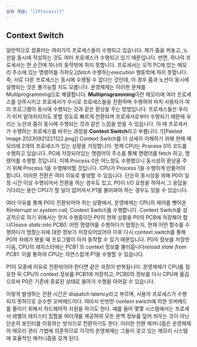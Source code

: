 ```yaml
---
상위 개념: "[[Process]]"
---
```

## Context Switch
일반적으로 컴퓨터는 여러가지 프로세스들이 수행되고 있습니다. 제가 줌을 켜놓고, 노션을 동시에 작성하는 것도 여러 프로세스가 수행되고 있기 때문입니다. 반면, 하나의 프로세서는 한 순간에 하나의 동작밖에 하지 못합니다. 프로세서는 오직 PC에 있는 메모리 주소에 있는 명령어를 가져오고*fetch* 수행하는*execution* 행동밖에 하지 못합니다. 즉, 서로 다른 프로세스는 동시에 수행될 수 없다는 것인데, 이 경우 줌과 노션이 동시에 실행되는 것은 불가능할 지도 모릅니다. 운영체제는 이러한 문제를 Multiprogramming으로 해결합니다.
**Multiprogramming**이란 메모리에 여러 프로세스를 상주시키고 프로세서가 수시로 프로세스들을 전환하며 수행하여 마치 사용자가 여러 프로그램이 동시에 수행되는 것과 같은 환상을 주는 방법입니다. 프로세스들은 우리가 미처 알아차리지도 못할 정도로 빠르게 전환되며 프로세서로부터 수행되기 때문에 우리는 노션과 줌이 동시에 수행되는 것과 같은 느낌을 받을 수 있습니다. 이 때 프로세서가 수행하는 프로세스를 바꾸는 과정을 **Context Switch**라고 부릅니다.
![[Pasted image 20230921221122.png]]
Context Switch를 더 상세히 이해하기 위해 현재 메모리에 2개의 프로세스가 있는 상황을 가정합니다. 현재 CPU는 Process 0의 코드를 수행하고 있습니다. PC에 저장되어있는 명령어의 주소를 통해 명령어를 fetch 하고, 명령어를 수행할 것입니다. 이제 Process 0은 어느정도 수행했으니 동시성의 환상을 주기 위해 Process 1을 수행해야할 것입니다. CPU가 Process 1을 수행하게 만들어야 합니다.
이러한 전환은 여러 이유로 발생할 수 있습니다. 단순히 동시성을 위해 P0이 일정 시간 이상 수행되어서 전환을 하는 경우도 있고, P0이 I/O 요청을 하여서 그 응답을 기다리는 동안 CPU가 할 일이 없어져서 P1를 불러와야 하는 경우도 있을 수 있습니다.

여러 이유를 통해 P0이 전환되어야 하는 상황에서, 운영체제는 CPU의 제어를 뺏어온 뒤*interrupt or system call*, Context Switch를 수행합니다. Context Switch를 성공적으로 하기 위해서는 먼저 수행중이던 P0의 현재 상황을 P0의 PCB에 저장해야 합니다*save state into PCB0*. 어떤 명령어를 수행하다가 멈췄는지, 현재 어떤 함수를 수행하다가 멈췄는지에 대한 정보가 저장되어있어야 이후 다시 context switch를 통해 P0의 차례가 됐을 때 프로그램이 마저 동작할 수 있기 때문입니다. P0의 정보를 저장한 다음, CPU의 레지스터에는 PCB1 의 context 정보를 불러옵니다*reload state from PCB1*. 이를 통하여 CPU는 자연스럽게 P1을 수행할 수 있습니다.

P1이 모종에 이유로 전환되어야 한다면 같은 과정이 반복됩니다. 운영체제가 CPU를 점유한 뒤 CPU의 context 정보를 PCB1에 저장하고, PCB0의 정보를 다시 CPU에 옮김으로써 P0은 기존에 종료된 상태로 돌아가 수행을 이어갈 수 있습니다.

이렇게 발생하는 전환 시간은 dispatch latency라고 부르며, 사용자 프로세스가 수행되지 못하므로 순수한 오버헤드이다. 따라서 빈번한 context switch에 의한 오버헤드를 줄이기 위해서 하드웨어적 지원을 하기도 한다. 예를 들어 몇몇 시스템에서는 프로세서 레벨의 레지스터 집합을 여러개를 제공하여 모든 문맥 정보를 덮어 씌우는 것이 아닌 단순히 포인터를 이동하는 방식으로 전환하기도 한다. 이러한 전환 매커니즘은 운영체제의 메모리 관리 기법에 의존하므로 각각의 운영체제는 그들이 갖고 있는 메모리 시스템에 효율적인 매커니즘을 갖게 된다.